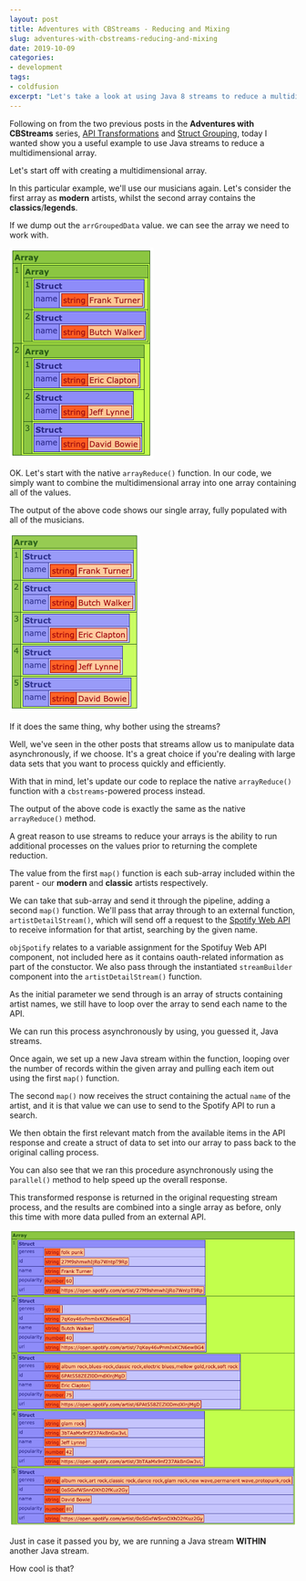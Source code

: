 ```yaml
---
layout: post
title: Adventures with CBStreams - Reducing and Mixing
slug: adventures-with-cbstreams-reducing-and-mixing
date: 2019-10-09
categories:
- development
tags:
- coldfusion
excerpt: "Let's take a look at using Java 8 streams to reduce a multidimensional array."
---
```


Following on from the two previous posts in the **Adventures with CBStreams** series, [API Transformations](/2019/10/07/adventures-with-cbstreams-api-transformations.html) and [Struct Grouping](/2019/10/08/adventures-with-cbstreams-struct-grouping.html), today I wanted show you a useful example to use Java streams to reduce a multidimensional array.

Let's start off with creating a multidimensional array.

<script src="https://gist.github.com/coldfumonkeh/92cd0ba42a14cf14a159349e03ea89de.js"></script>

In this particular example, we'll use our musicians again. Let's consider the first array as **modern** artists, whilst the second array contains the **classics**/**legends**.

If we dump out the `arrGroupedData` value. we can see the array we need to work with.

![The raw multidimnesional array](/assets/uploads/2019/10/streams_multidimensional_array_raw.png)

OK. Let's start with the native `arrayReduce()` function. In our code, we simply want to combine the multidimensional array into one array containing all of the values.

<script src="https://gist.github.com/coldfumonkeh/c5b21e078d778b43bf9a7910f247fa1d.js"></script>

The output of the above code shows our single array, fully populated with all of the musicians.

![Native CFML arrayReduce](/assets/uploads/2019/10/native_arrayreduce.png)

If it does the same thing, why bother using the streams?

Well, we've seen in the other posts that streams allow us to manipulate data asynchronously, if we choose. It's a great choice if you're dealing with large data sets that you want to process quickly and efficiently.

With that in mind, let's update our code to replace the native `arrayReduce()` function with a `cbstreams`-powered process instead.

<script src="https://gist.github.com/coldfumonkeh/281b2e29debee2ebb0e214d42d83994e.js"></script>

The output of the above code is exactly the same as the native `arrayReduce()` method.

A great reason to use streams to reduce your arrays is the ability to run additional processes on the values prior to returning the complete reduction.

The value from the first `map()` function is each sub-array included within the parent - our **modern** and **classic** artists respectively.

We can take that sub-array and send it through the pipeline, adding a second `map()` function. We'll pass that array through to an external function, `artistDetailStream()`, which will send off a request to the [Spotify Web API](https://github.com/coldfumonkeh/Spotify-Web-API) to receive information for that artist, searching by the given name.

`objSpotify` relates to a variable assignment for the Spotifuy Web API component, not included here as it contains oauth-related information as part of the constuctor. We also pass through the instantiated `streamBuilder` component into the `artistDetailStream()` function.

<script src="https://gist.github.com/coldfumonkeh/735a12f802a07f36d73e46880aea4c47.js"></script>

As the initial parameter we send through is an array of structs containing artist names, we still have to loop over the array to send each name to the API.

We can run this process asynchronously by using, you guessed it, Java streams.

<script src="https://gist.github.com/coldfumonkeh/fc449c59d3db01a546f68e50488a8883.js"></script>

Once again, we set up a new Java stream within the function, looping over the number of records within the given array and pulling each item out using the first `map()` function.

The second `map()` now receives the struct containing the actual `name` of the artist, and it is that value we can use to send to the Spotify API to run a search.

We then obtain the first relevant match from the available items in the API response and create a struct of data to set into our array to pass back to the original calling process.

You can also see that we ran this procedure asynchronously using the `parallel()` method to help speed up the overall response.

This transformed response is returned in the original requesting stream process, and the results are combined into a single array as before, only this time with more data pulled from an external API.

![The reduced and transformed array](/assets/uploads/2019/10/streams_reduced_and_transformed.png)

Just in case it passed you by, we are running a Java stream **WITHIN** another Java stream.

How cool is that?